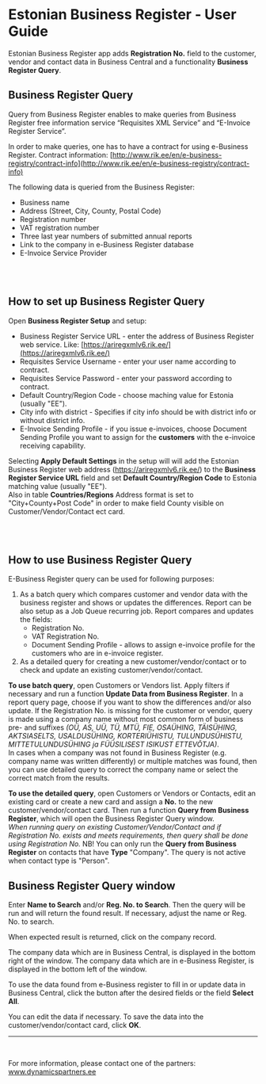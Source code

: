 ---
---
# Estonian Business Register - User Guide
Estonian Business Register app adds **Registration No.** field to the customer, vendor and contact data in Business Central and a functionality **Business Register Query**.

## Business Register Query
Query from Business Register enables to make queries from Business Register free information service “Requisites XML Service” and “E-Invoice Register Service”. 

In order to make queries, one has to have a contract for using e-Business Register. Contract information:
[http://www.rik.ee/en/e-business-registry/contract-info](http://www.rik.ee/en/e-business-registry/contract-info)

The following data is queried from the Business Register:
* Business name
* Address (Street, City, County, Postal Code)
* Registration number
* VAT registration number
* Three last year numbers of submitted annual reports
* Link to the company in e-Business Register database
* E-Invoice Service Provider
 
<br>
<br>
 
## How to set up Business Register Query
Open **Business Register Setup** and setup:
* Business Register Service URL - enter the address of Business Register web service. Like: [https://ariregxmlv6.rik.ee/](https://ariregxmlv6.rik.ee/)  
* Requisites Service Username - enter your user name according to contract.  
* Requisites Service Password - enter your password according to contract.
* Default Country/Region Code - choose maching value for Estonia (usually "EE").
* City info with district - Specifies if city info should be with district info or without district info.
* E-Invoice Sending Profile - if you issue e-invoices, choose Document Sending Profile you want to assign for the **customers** with the e-invoice receiving capability.


Selecting **Apply Default Settings** in the setup will will add the Estonian Business Register web address (https://ariregxmlv6.rik.ee/) to the **Business Register Service URL** field and set **Default Country/Region Code** to Estonia matching value (usually "EE").  
Also in table **Countries/Regions** Address format is set to "City+County+Post Code" in order to make field County visible on Customer/Vendor/Contact ect card.  

<br>
<br>

## How to use Business Register Query
E-Business Register query can be used for following purposes:
1. As a batch query which compares customer and vendor data with the business register and shows or updates the differences. Report can be also setup as a Job Queue recurring job. Report compares and updates the fields: 
   * Registration No.
   * VAT Registration No.
   * Document Sending Profile - allows to assign e-invoice profile for the customers who are in e-invoice register.
2. As a detailed query for creating a new customer/vendor/contact or to check and update an existing customer/vendor/contact.
 
**To use batch query**, open Customers or Vendors list. Apply filters if necessary and run a function **Update Data from Business Register**. In a report query page, choose if you want to show the differences and/or also update.
If the Registration No. is missing for the customer or vendor, query is made using a company name without most common form of business pre- and suffixes _(OÜ, AS, UÜ, TÜ, MTÜ, FIE, OSAÜHING, TÄISÜHING, AKTSIASELTS, USALDUSÜHING, KORTERIÜHISTU, TULUNDUSÜHISTU, MITTETULUNDUSÜHING ja FÜÜSILISEST ISIKUST ETTEVÕTJA)_.  
In cases when a company was not found in Business Register (e.g. company name was written differently) or multiple matches was found, then you can use detailed query to correct the company name or select the correct match from the results.  

**To use the detailed query**, open Customers or Vendors or Contacts, edit an existing card or create a new card and assign a **No.** to the new customer/vendor/contact card.   Then run a function **Query from Business Register**, which will open the Business Register Query window.  
_When running query on existing Customer/Vendor/Contact and if Registration No. exists and meets requirements, then query shall be done using Registration No._
NB! You can only run the **Query from Business Register** on contacts that have **Type** "Company". The query is not active when contact type is "Person".  

## Business Register Query window

Enter **Name to Search** and/or **Reg. No. to Search**. Then the query will be run and will return the found result. If necessary, adjust the name or Reg. No. to search. 

When expected result is returned, click on the company record.

The company data which are in Business Central, is displayed in the bottom right of the window. The company data which are in e-Business Register, is displayed in the bottom left of the window.

To use the data found from e-Business register to fill in or update data in Business Central, click the button after the desired fields or the field **Select All**.

You can edit the data if necessary. To save the data into the customer/vendor/contact card, click **OK**.

***

<br>


For more information, please contact one of the partners:  
<a href="http://www.dynamicspartners.ee/" target="_blank">www.dynamicspartners.ee</a>
